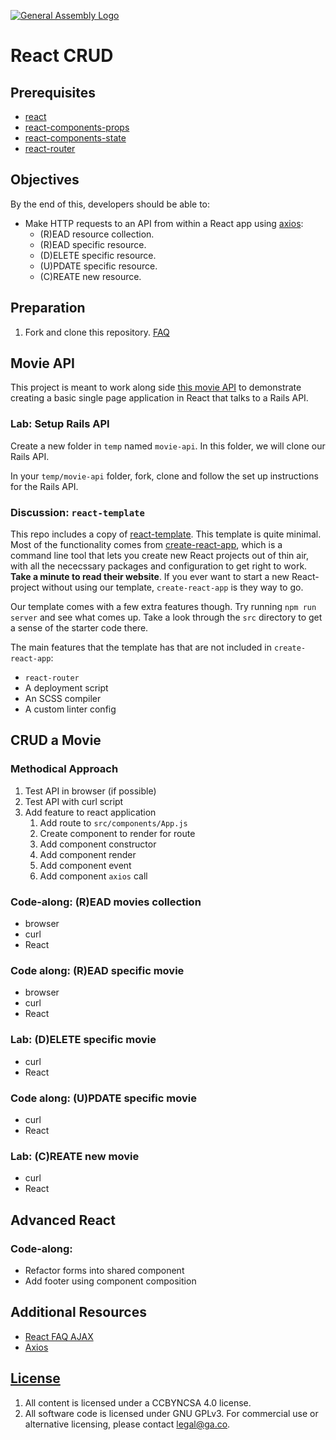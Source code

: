 [![General Assembly Logo](https://camo.githubusercontent.com/1a91b05b8f4d44b5bbfb83abac2b0996d8e26c92/687474703a2f2f692e696d6775722e636f6d2f6b6538555354712e706e67)](https://generalassemb.ly/education/web-development-immersive)

# React CRUD

## Prerequisites

-   [react](https://git.generalassemb.ly/ga-wdi-boston/react)
-   [react-components-props](https://git.generalassemb.ly/ga-wdi-boston/react-components-props)
-   [react-components-state](https://git.generalassemb.ly/ga-wdi-boston/react-components-state)
-   [react-router](https://git.generalassemb.ly/ga-wdi-boston/react-router)

## Objectives

By the end of this, developers should be able to:

- Make HTTP requests to an API from within a React app using [axios](https://www.npmjs.com/package/axios):
  -  (R)EAD resource collection.
  -  (R)EAD specific resource.
  -  (D)ELETE specific resource.
  -  (U)PDATE specific resource.
  -  (C)REATE new resource.

## Preparation

1.  Fork and clone this repository.
 [FAQ](https://github.com/ga-wdi-boston/meta/wiki/ForkAndClone)

## Movie API

This project is meant to work along side [this movie API](https://git.generalassemb.ly/ga-wdi-boston/movie-api#movies) to demonstrate creating a basic single page application in React that talks to a Rails API.

### Lab: Setup Rails API

Create a new folder in `temp` named `movie-api`.  In this folder, we will clone our Rails API.

In your `temp/movie-api` folder, fork, clone and follow the set up instructions for the Rails API.

### Discussion: `react-template`

This repo includes a copy of [react-template](git@git.generalassemb.ly:ga-wdi-boston/react-template.git). This template is quite minimal. Most of the functionality comes from [create-react-app](https://facebook.github.io/create-react-app/), which is a command line tool that lets you create new React projects out of thin air, with all the nececssary packages and configuration to get right to work. **Take a minute to read their website**. If you ever want to start a new React-project without using our template, `create-react-app` is they way to go.

Our template comes with a few extra features though. Try running `npm run server` and see what comes up. Take a look through the `src` directory to get a sense of the starter code there.

The main features that the template has that are not included in `create-react-app`:
- `react-router`
- A deployment script
- An SCSS compiler
- A custom linter config

## CRUD a Movie

### Methodical Approach
1.  Test API in browser (if possible)
1.  Test API with curl script
1.  Add feature to react application
    1.  Add route to `src/components/App.js`
    1.  Create component to render for route
      1.  Add component constructor
      1.  Add component render
      1.  Add component event
      1.  Add component `axios` call

### Code-along: (R)EAD movies collection
- browser
- curl
- React

### Code along: (R)EAD specific movie
- browser
- curl
- React

### Lab: (D)ELETE specific movie
- curl
- React

### Code along: (U)PDATE specific movie
- curl
- React

### Lab: (C)REATE new movie
- curl
- React

## Advanced React

### Code-along:
- Refactor forms into shared component
- Add footer using component composition

## Additional Resources
-   [React FAQ AJAX](https://reactjs.org/docs/faq-ajax.html)
-   [Axios](https://www.npmjs.com/package/axios)

## [License](LICENSE)

1.  All content is licensed under a CC­BY­NC­SA 4.0 license.
1.  All software code is licensed under GNU GPLv3. For commercial use or
    alternative licensing, please contact legal@ga.co.
